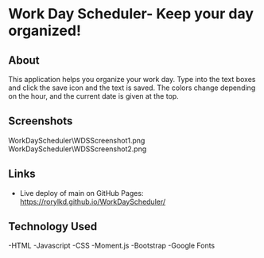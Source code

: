 # Work Day Scheduler- Keep your day organized! 

## About

This application helps you organize your work day. Type into the text boxes and click the save icon and the text is saved. The colors change depending on the hour, and the current date is given at the top. 


## Screenshots

WorkDayScheduler\WDSScreenshot1.png
WorkDayScheduler\WDSScreenshot2.png


## Links

- Live deploy of main on GitHub Pages:  https://rorylkd.github.io/WorkDayScheduler/


## Technology Used

-HTML
-Javascript
-CSS
-Moment.js
-Bootstrap
-Google Fonts
